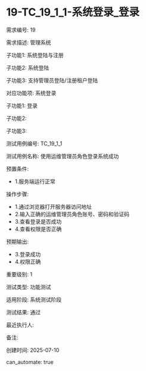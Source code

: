 # 19-TC_19_1_1-系统登录_登录

需求编号: 19

需求描述: 管理系统

子功能1: 系统登陆与注册

子功能2: 系统登陆

子功能3: 支持管理员登陆/注册租户登陆


对应功能项: 系统登录

子功能1: 登录

子功能2: 

子功能3: 


测试用例编号: TC_19_1_1

测试用例名称: 使用运维管理员角色登录系统成功

预置条件:
- 1.服务端运行正常

操作步骤:
- 1.通过浏览器打开服务器访问地址
- 2.输入正确的运维管理员角色账号、密码和验证码
- 3.查看登录是否成功
- 4.查看权限是否正确

预期输出:
- 3.登录成功
- 4.权限正确

重要级别: 1

测试类型: 功能测试

适用阶段: 系统测试阶段

测试结果: 通过

最近执行人: 

备注: 

创建时间: 2025-07-10

can_automate: true
